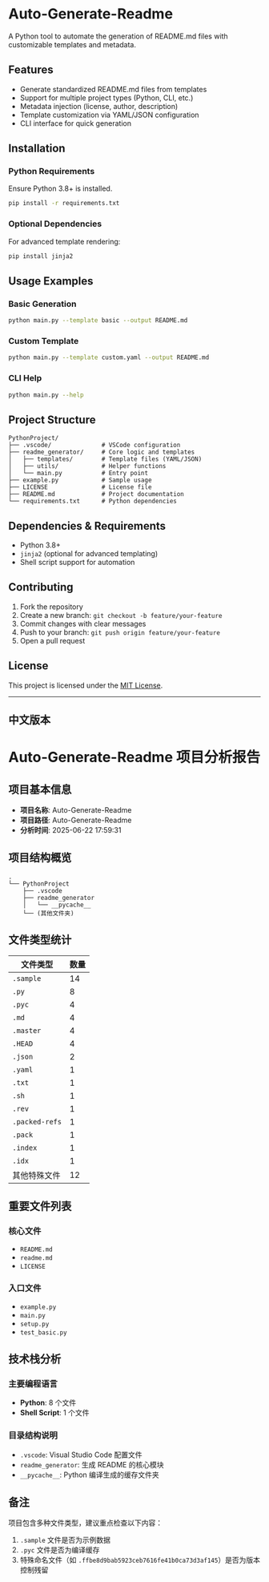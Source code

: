# Auto-Generate-Readme
A Python tool to automate the generation of README.md files with customizable templates and metadata.
## Features
- Generate standardized README.md files from templates
- Support for multiple project types (Python, CLI, etc.)
- Metadata injection (license, author, description)
- Template customization via YAML/JSON configuration
- CLI interface for quick generation
## Installation
### Python Requirements
Ensure Python 3.8+ is installed.
```bash
pip install -r requirements.txt
```
### Optional Dependencies
For advanced template rendering:
```bash
pip install jinja2
```
## Usage Examples
### Basic Generation
```bash
python main.py --template basic --output README.md
```
### Custom Template
```bash
python main.py --template custom.yaml --output README.md
```
### CLI Help
```bash
python main.py --help
```
## Project Structure
```
PythonProject/
├── .vscode/              # VSCode configuration
├── readme_generator/     # Core logic and templates
│   ├── templates/        # Template files (YAML/JSON)
│   ├── utils/            # Helper functions
│   └── main.py           # Entry point
├── example.py            # Sample usage
├── LICENSE               # License file
├── README.md             # Project documentation
└── requirements.txt      # Python dependencies
```
## Dependencies & Requirements
- Python 3.8+
- `jinja2` (optional for advanced templating)
- Shell script support for automation
## Contributing
1. Fork the repository
2. Create a new branch: `git checkout -b feature/your-feature`
3. Commit changes with clear messages
4. Push to your branch: `git push origin feature/your-feature`
5. Open a pull request
## License
This project is licensed under the [MIT License](LICENSE).

---

## 中文版本

# Auto-Generate-Readme 项目分析报告
## 项目基本信息
- **项目名称**: Auto-Generate-Readme
- **项目路径**: Auto-Generate-Readme
- **分析时间**: 2025-06-22 17:59:31
## 项目结构概览
```
.
└── PythonProject
    ├── .vscode
    ├── readme_generator
    │   └── __pycache__
    └── (其他文件夹)
```
## 文件类型统计
| 文件类型 | 数量 |
|---------|-----|
| `.sample` | 14 |
| `.py` | 8 |
| `.pyc` | 4 |
| `.md` | 4 |
| `.master` | 4 |
| `.HEAD` | 4 |
| `.json` | 2 |
| `.yaml` | 1 |
| `.txt` | 1 |
| `.sh` | 1 |
| `.rev` | 1 |
| `.packed-refs` | 1 |
| `.pack` | 1 |
| `.index` | 1 |
| `.idx` | 1 |
| 其他特殊文件 | 12 |
## 重要文件列表
### 核心文件
- `README.md`
- `readme.md`
- `LICENSE`
### 入口文件
- `example.py`
- `main.py`
- `setup.py`
- `test_basic.py`
## 技术栈分析
### 主要编程语言
- **Python**: 8 个文件
- **Shell Script**: 1 个文件
### 目录结构说明
- `.vscode`: Visual Studio Code 配置文件
- `readme_generator`: 生成 README 的核心模块
- `__pycache__`: Python 编译生成的缓存文件夹
## 备注
项目包含多种文件类型，建议重点检查以下内容：
1. `.sample` 文件是否为示例数据
2. `.pyc` 文件是否为编译缓存
3. 特殊命名文件（如 `.ffbe8d9bab5923ceb7616fe41b0ca73d3af145`）是否为版本控制残留
